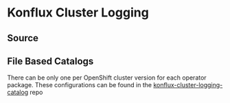 # Konflux Cluster Logging

## Source

## File Based Catalogs
There can be only one per OpenShift cluster version for each operator package. These configurations can be
found in the [konflux-cluster-logging-catalog](https://github.com/jcantrill/konflux-cluster-logging-catalog) repo 

